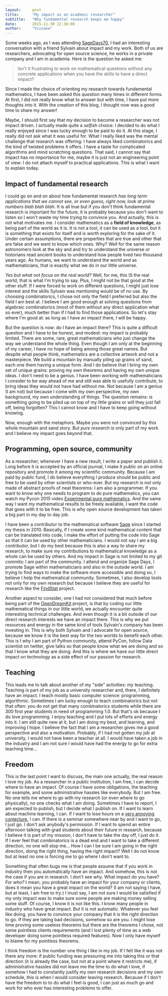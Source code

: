 ```yaml
---
layout:     post
title:      "My impact as an academic researcher"
subtitle:   "Why fundamental research keeps me happy"
date:       2015-11-30 22:30:00
author:     "Viviane"
---
```


Some weeks ago, as I was attending [SageDays70](http://wiki.sagemath.org/days70), I had an interesting conversation with a friend Sylvain about impact and my work. Both of us are researchers, advocating for open source science, he works in a private company and I am in academia. Here is the question he asked me:

> Isn't it frustrating to work on mathematical questions without any concrete applications when you have the skills to have a direct impact?

Since I made the choice of orienting my research towards fundamental mathematics, I have been asked this question many times in different forms. At first, I did not really know what to answer but with time, I have put more thoughts into it. With the creation of this blog, I thought now was a good time to share my answer!

Maybe, I should first say that my decision to become a researcher was not impact driven. I actually made quite a *selfish* choice: I decided to do what I really enjoyed since I was lucky enough to be paid to do it. At this stage, I really did not ask what it was useful for. What I really liked was the mental challenge that research was offering: I have always liked combinatorics and the kind of twisted problems it offers. I have a taste for complicated algorithms and mind scratching questions. That said, I cannot say that impact has no importance for me, maybe it is just not an engineering point of view: I do not attach myself to practical applications. This is what I want to explain today.

## Impact of fundamental research

I could go on and on about how fundamental research *has long term applications that we cannot see, or even guess, right now, look at prime numbers blah blah blah*. It is all true but if you don't think fundamental research is important for the future, it is probably because you don't want to listen so I won't waste my time trying to convince you. And actually, this is not what motivates me. I consider mathematics as a **field of knowledge**, as being part of the world as it is. It is not a tool, it can be used as a tool, but it is something that exists for itself and is worth exploring for the sake of it. Under certain assumptions, there are properties that are true and other that are false and we want to know which ones. Why? Well for the same reason astronomers look at the sky and and try to understand the universe or historians read ancient books to understand how people lived two thousand years ago. As humans, we want to understand the world and as mathematicians, that is exactly what we do in our little universe.

*Yes but what not focus on the real world?* Well, for me, this IS the real world, that is what I'm trying to say. Plus, I might not be that good at the other stuff. If I were forced to work on different questions, I might just lose interest and the skills Sylvain was mentioning would be of no use. By choosing combinatorics, I chose not only the field I preferred but also the field I am best at. I believe I am good enough at solving questions from algebraic combinatorics (most of them without any direct application what so ever), much better than if I had to find those applications. So let's stay where I'm good at: as long as I have an impact there, I will be happy.

But the question is now: do I have an impact there? This is quite a difficult question and I have to be honest, and modest: my impact is probably limited. There are some, rare, great mathematicians who just change the way we understand the whole thing. Even though I am only at the beginning of my career, I have no hope of being among those great names. But despite what people think, mathematics are a collective artwork and not a masterpiece. We build a mountain by manually piling up grains of sand, each one them having a unique form. And I do believe that I bring my own set of unique grains: proving my own theorems and having my own unique ideas. I don't need to be a genius. I have been working with mathematicians I consider to be way ahead of me and still was able to usefully contribute, to bring ideas they would not have had without me. Not because I am a genius (I am not) but because I come with my own perspective, my own background, my own understanding of things. The question remains: is something going to be piled up on top of my little grains or will they just fall off, being forgotten? This I cannot know and I have to keep going without knowing.

Now, enough with the metaphors. Maybe you were not convinced by this whole mountain and sand story. But *pure research* is only part of my work and I believe my impact goes beyond that.

## Programming, open source, community

As a researcher, whenever I have a new result, I write a paper and publish it. Long before it is accepted by an official journal, I make it public on an online repository and promote it among my scientific community. Because I am paid by public fund, I do believe everything I produce should be public and free to be used by other scientists or who-ever. But my research is not only made of abstract proofs of neat theorems: I am also a programmer. If you want to know why one needs to program to do pure mathematics, you can watch my Pycon 2015 video [Experimental pure mathematics](https://www.youtube.com/watch?v=3LZiZKgVjaU). And the same way I want my mathematical results to be freely available, I want the code that goes with it to be free. This is why open source development has taken a big part in my day to day job. 

I have been a contributor to the mathematical software [Sage](http://www.sagemath.org/) since I started my thesis in 2010. Basically, if I create some kind mathematical content that can be translated into code, I make the effort of putting the code into Sage so that it can be used by other mathematicians. I would not say I am a big contributor, but I do my best because this is also a way to share my research, to make sure my contributions to mathematical knowledge as a whole can be used by others. And my impact in Sage is not limited to my git commits: I am part of the community. I attend and organize Sage Days, I promote Sage within mathematicians and also in the outside world. I am trying to find ways to make the software more accessible and doing so, I believe I help the mathematical community. Sometimes, I also develop tools not only for my own research but because I believe they are useful for research like the [FindStat](http://www.findstat.org/) project.

Another aspect to consider, one I had not considered that much before being part of the [OpenDreamKit](http://opendreamkit.org/) project, is that by coding our little mathematical things in our little world, we actually encounter quite interesting technical challenges. And even though it is a bit outside of our direct research interests we have an impact there. This is why we put resources and energy in the same kind of tools Sylvain's company has been investing in. This is why both Sylvain and I advocate for open source, because we know it is the best way for the two worlds to benefit each other. This is I why I am part of Python community, attend PyCon, follow Data scientist on twitter, give talks so that people know what we are doing and so that I know what they are doing. And this is where we have our little direct impact on technology as a side effect of our passion for research.

## Teaching

This leads me to talk about another of my "side" activities: my teaching. Teaching is part of my job as a university researcher and, there, I definitely have an impact. I teach mostly basic computer science: programming, algorithmic. Sometimes I am lucky enough to teach combinatorics but not that often: you do not get that many combinatorics students while there are 300 first year students in need of programming 1.0. But that's ok because I do love programming. I enjoy teaching and I put lots of efforts and energy into it. I am still quite new at it, but I am doing my best, and learning, and improving I hope. I believe the fact that I am a researcher gives me a good perspective and also a motivation. Probably, if I had not gotten my job at university, I would not have been a teacher at all. I would have taken a job in the industry and I am not sure I would have had the energy to go for extra teaching time...

## Freedom

This is the last point I want to discuss, the main one actually, the real reason I love my job. As a researcher in a public institution, I am free, I can decide where to have an impact. Of course I have some obligations, the teaching for example, and some administrative hassles like everybody. But I am free. No one tells me where to go with my research (or even where to go physically), no one checks what I am doing. Sometimes I have to report, I am expected to publish, but I decide what I publish on. If I want to learn about machine learning, I can. If I want to lose hours on a [very annoying conjecture](http://bergeron.math.uqam.ca/shuffle-conjecture/), I can. If there is a seminar somewhere near by and I want to go, I just go. I don't ask anybody's permission. If I want to spend an entire afternoon talking with grad students about their future in research, because I believe it is part of my mission, I don't have to take the day off, I just do it. If I ever feel that combinatorics is a dead end and I want to take a different direction, no one will stop me... How I can I be sure I am going in the right direction, doing the right thing, having the right impact? Well I do not know but at least no one is forcing me to go where I don't want to.

Something that often bugs me is that people assume that if you work in industry then you automatically have an impact. And somehow, this is not the case if you are in research. I don't see why. What impact do you have? *For who?* I mean, you probably have an impact for your company or clients, does it mean you have a great impact on the world? (I am not saying I have, but at least, I am free to *try*.) I must say, I am not sure I would be satisfied if my only impact was to make sure some people are making money selling some stuff. Of course, I know it is not like this. I know many people in industry who have great impact. But it is not automatic. Whatever you feel like doing, you have to convince your company that it is the right direction to go. If they are taking bad decisions, somehow so are you. I might lose time proving some useless theorems but there are the theorems I chose, not some pointless clients requirements (and I lost plenty of time as a web developer doing some pointless required features). Now I only have myself to blame for my pointless theorems.

I think freedom is the number one thing I like in my job. If I felt like it was not there any more: if public funding was pressuring me into taking this or that direction (it is already the case, but not at a point where it restricts me), if administrative hassles did not leave me the time to do what I love, if somehow I had to constantly justify my own research decisions and my own schedule, this is when I would consider leaving research. Because if I don't have the freedom to to do what I feel is good, I can just as much go and work for who ever has interesting problems to offer.






 
